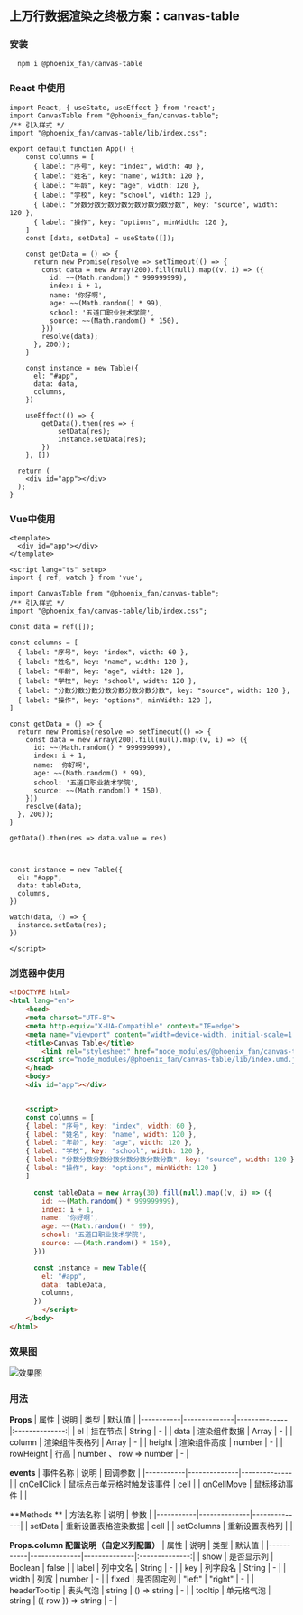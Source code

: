 ## 上万行数据渲染之终极方案：canvas-table

### 安装
```javascript
  npm i @phoenix_fan/canvas-table
```

### React 中使用 
```React
import React, { useState, useEffect } from 'react';
import CanvasTable from "@phoenix_fan/canvas-table";
/** 引入样式 */
import "@phoenix_fan/canvas-table/lib/index.css";

export default function App() {
    const columns = [
      { label: "序号", key: "index", width: 40 },
      { label: "姓名", key: "name", width: 120 },
      { label: "年龄", key: "age", width: 120 },
      { label: "学校", key: "school", width: 120 },
      { label: "分数分数分数分数分数分数分数分数", key: "source", width: 120 },
      { label: "操作", key: "options", minWidth: 120 },
    ]
    const [data, setData] = useState([]);
    
    const getData = () => {
      return new Promise(resolve => setTimeout(() => {
        const data = new Array(200).fill(null).map((v, i) => ({
          id: ~~(Math.random() * 999999999),
          index: i + 1,
          name: '你好啊',
          age: ~~(Math.random() * 99),
          school: '五道口职业技术学院',
          source: ~~(Math.random() * 150),
        }))
        resolve(data);
      }, 200));
    }
    
    const instance = new Table({
      el: "#app",
      data: data,
      columns,
    })
    
    useEffect(() => {
        getData().then(res => {
            setData(res);
            instance.setData(res);
        })
    }, [])
  
  return (
    <div id="app"></div>
  );
}

```

### Vue中使用 
```vue
<template>
  <div id="app"></div>
</template>

<script lang="ts" setup>
import { ref, watch } from 'vue';

import CanvasTable from "@phoenix_fan/canvas-table";
/** 引入样式 */
import "@phoenix_fan/canvas-table/lib/index.css";

const data = ref([]);

const columns = [
  { label: "序号", key: "index", width: 60 },
  { label: "姓名", key: "name", width: 120 },
  { label: "年龄", key: "age", width: 120 },
  { label: "学校", key: "school", width: 120 },
  { label: "分数分数分数分数分数分数分数分数", key: "source", width: 120 },
  { label: "操作", key: "options", minWidth: 120 },
]

const getData = () => {
  return new Promise(resolve => setTimeout(() => {
    const data = new Array(200).fill(null).map((v, i) => ({
      id: ~~(Math.random() * 999999999),
      index: i + 1,
      name: '你好啊',
      age: ~~(Math.random() * 99),
      school: '五道口职业技术学院',
      source: ~~(Math.random() * 150),
    }))
    resolve(data);
  }, 200));
}

getData().then(res => data.value = res)



const instance = new Table({
  el: "#app",
  data: tableData,
  columns,
})

watch(data, () => {
  instance.setData(res);
})

</script>

```

### 浏览器中使用 
```html
<!DOCTYPE html>
<html lang="en">
    <head>
    <meta charset="UTF-8">
    <meta http-equiv="X-UA-Compatible" content="IE=edge">
    <meta name="viewport" content="width=device-width, initial-scale=1.0">
    <title>Canvas Table</title>
		<link rel="stylesheet" href="node_modules/@phoenix_fan/canvas-table/lib/index.css">
    <script src="node_modules/@phoenix_fan/canvas-table/lib/index.umd.js" ></script>
	</head>
	<body>
    <div id="app"></div>


	<script>
    const columns = [
    { label: "序号", key: "index", width: 60 },
    { label: "姓名", key: "name", width: 120 },
    { label: "年龄", key: "age", width: 120 },
    { label: "学校", key: "school", width: 120 },
    { label: "分数分数分数分数分数分数分数分数", key: "source", width: 120 },
    { label: "操作", key: "options", minWidth: 120 }
    ]

      const tableData = new Array(30).fill(null).map((v, i) => ({
        id: ~~(Math.random() * 999999999),
        index: i + 1,
        name: '你好啊',
        age: ~~(Math.random() * 99),
        school: '五道口职业技术学院',
        source: ~~(Math.random() * 150),
      }))

      const instance = new Table({
        el: "#app",
        data: tableData,
        columns,
      })
		</script>
	</body>
</html>

```

### 效果图

![效果图](https://github.com/f641753527/utils-library/blob/master/packages/canvas-table/public/static/screen.jpg)

### 用法
**Props**
| 属性      | 说明          | 类型         | 默认值          |
|-----------|--------------|--------------|:--------------:|
| el | 挂在节点 | String | - |
| data | 渲染组件数据 | Array | - |
| column | 渲染组件表格列 | Array | - |
| height | 渲染组件高度 | number | - |
| rowHeight | 行高 |  number 、 row => number | - |

**events**
| 事件名称      | 说明          | 回调参数         |
|-----------|--------------|--------------|
| onCellClick | 鼠标点击单元格时触发该事件 |  cell  |
| onCellMove | 鼠标移动事件 |    |

**Methods **
| 方法名称      | 说明          | 参数         |
|-----------|--------------|--------------|
| setData | 重新设置表格渲染数据 |  cell  |
| setColumns | 重新设置表格列 |    |


**Props.column 配置说明（自定义列配置）**
| 属性      | 说明          | 类型         | 默认值          |
|-----------|--------------|--------------|:--------------:|
| show | 是否显示列 | Boolean | false |
| label | 列中文名 | String | - |
| key | 列字段名 | String | - |
| width | 列宽 | number | - |
| fixed | 是否固定列 | "left" \| "right" | - |
| headerTooltip | 表头气泡 | string \| () => string | - |
| tooltip | 单元格气泡 | string \| ({ row }) => string | - |

